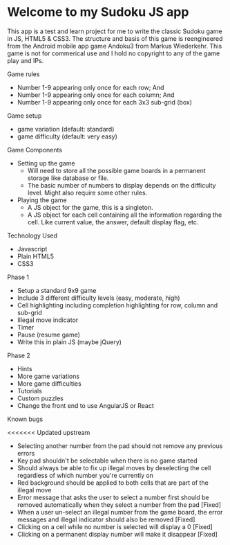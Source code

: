# Welcome to my Sudoku JS app


This app is a test and learn project for me to write the classic Sudoku game in JS, HTML5 & CSS3. The structure and basis of this game is reengineered from the Android mobile app game Andoku3 from Markus Wiederkehr. This game is not for commerical use and I hold no copyright to any of the game play and IPs.

Game rules

- Number 1-9 appearing only once for each row; And
- Number 1-9 appearing only once for each column; And
- Number 1-9 appearing only once for each 3x3 sub-grid (box)

Game setup

- game variation (default: standard)
- game difficulty (default: very easy)

Game Components

- Setting up the game
	- Will need to store all the possible game boards in a permanent storage like database or file.
	- The basic number of numbers to display depends on the difficulty level. Might also require some other rules.
- Playing the game
	- A JS object for the game, this is a singleton.
	- A JS object for each cell containing all the information regarding the cell. Like current value, the answer, default display flag, etc.

Technology Used

- Javascript
- Plain HTML5
- CSS3

Phase 1

- Setup a standard 9x9 game
- Include 3 different difficulty levels (easy, moderate, high)
- Cell highlighting including completion highlighting for row, column and sub-grid
- Illegal move indicator
- Timer
- Pause (resume game)
- Write this in plain JS (maybe jQuery)

Phase 2

- Hints
- More game variations
- More game difficulties
- Tutorials
- Custom puzzles
- Change the front end to use AngularJS or React

Known bugs

<<<<<<< Updated upstream
- Selecting another number from the pad should not remove any previous errors
- Key pad shouldn't be selectable when there is no game started
- Should always be able to fix up illegal moves by deselecting the cell regardless of which number you're currently on
- Red background should be applied to both cells that are part of the illegal move
- Error message that asks the user to select a number first should be removed automatically when they select a number from the pad [Fixed]
- When a user un-select an illegal number from the game board, the error messages and illegal indicator should also be removed [Fixed]
- Clicking on a cell while no number is selected will display a 0 [Fixed]
- Clicking on a permanent display number will make it disappear [Fixed]
